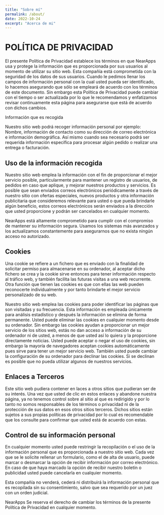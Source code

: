 ```yaml
---
title: "Sobre mí"
permalink: /about/
date: 2022-10-24
excerpt: "Acerca de mi"
---
```


# POLÍTICA DE PRIVACIDAD

El presente Política de Privacidad establece los términos en que NearApps usa y protege la información que es proporcionada por sus usuarios al momento de utilizar su sitio web. Esta compañía está comprometida con la seguridad de los datos de sus usuarios. Cuando le pedimos llenar los campos de información personal con la cual usted pueda ser identificado, lo hacemos asegurando que sólo se empleará de acuerdo con los términos de este documento. Sin embargo esta Política de Privacidad puede cambiar con el tiempo o ser actualizada por lo que le recomendamos y enfatizamos revisar continuamente esta página para asegurarse que está de acuerdo con dichos cambios.

Información que es recogida

Nuestro sitio web podrá recoger información personal por ejemplo: Nombre,  información de contacto como  su dirección de correo electrónica e información demográfica. Así mismo cuando sea necesario podrá ser requerida información específica para procesar algún pedido o realizar una entrega o facturación.

## Uso de la información recogida

Nuestro sitio web emplea la información con el fin de proporcionar el mejor servicio posible, particularmente para mantener un registro de usuarios, de pedidos en caso que aplique, y mejorar nuestros productos y servicios.  Es posible que sean enviados correos electrónicos periódicamente a través de nuestro sitio con ofertas especiales, nuevos productos y otra información publicitaria que consideremos relevante para usted o que pueda brindarle algún beneficio, estos correos electrónicos serán enviados a la dirección que usted proporcione y podrán ser cancelados en cualquier momento.

NearApps está altamente comprometido para cumplir con el compromiso de mantener su información segura. Usamos los sistemas más avanzados y los actualizamos constantemente para asegurarnos que no exista ningún acceso no autorizado.

## Cookies

Una cookie se refiere a un fichero que es enviado con la finalidad de solicitar permiso para almacenarse en su ordenador, al aceptar dicho fichero se crea y la cookie sirve entonces para tener información respecto al tráfico web, y también facilita las futuras visitas a una web recurrente. Otra función que tienen las cookies es que con ellas las web pueden reconocerte individualmente y por tanto brindarte el mejor servicio personalizado de su web.

Nuestro sitio web emplea las cookies para poder identificar las páginas que son visitadas y su frecuencia. Esta información es empleada únicamente para análisis estadístico y después la información se elimina de forma permanente. Usted puede eliminar las cookies en cualquier momento desde su ordenador. Sin embargo las cookies ayudan a proporcionar un mejor servicio de los sitios web, estás no dan acceso a información de su ordenador ni de usted, a menos de que usted así lo quiera y la proporcione directamente noticias. Usted puede aceptar o negar el uso de cookies, sin embargo la mayoría de navegadores aceptan cookies automáticamente pues sirve para tener un mejor servicio web. También usted puede cambiar la configuración de su ordenador para declinar las cookies. Si se declinan es posible que no pueda utilizar algunos de nuestros servicios.

## Enlaces a Terceros

Este sitio web pudiera contener en laces a otros sitios que pudieran ser de su interés. Una vez que usted de clic en estos enlaces y abandone nuestra página, ya no tenemos control sobre al sitio al que es redirigido y por lo tanto no somos responsables de los términos o privacidad ni de la protección de sus datos en esos otros sitios terceros. Dichos sitios están sujetos a sus propias políticas de privacidad por lo cual es recomendable que los consulte para confirmar que usted está de acuerdo con estas.

## Control de su información personal

En cualquier momento usted puede restringir la recopilación o el uso de la información personal que es proporcionada a nuestro sitio web.  Cada vez que se le solicite rellenar un formulario, como el de alta de usuario, puede marcar o desmarcar la opción de recibir información por correo electrónico.  En caso de que haya marcado la opción de recibir nuestro boletín o publicidad usted puede cancelarla en cualquier momento.

Esta compañía no venderá, cederá ni distribuirá la información personal que es recopilada sin su consentimiento, salvo que sea requerido por un juez con un orden judicial.

NearApps Se reserva el derecho de cambiar los términos de la presente Política de Privacidad en cualquier momento.
